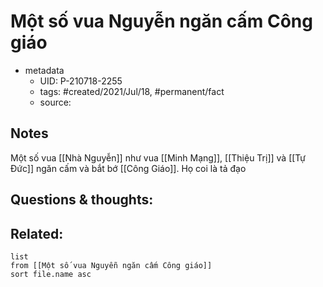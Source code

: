 # Một số vua Nguyễn ngăn cấm Công giáo

- metadata
	- UID: P-210718-2255
	- tags: #created/2021/Jul/18, #permanent/fact 
	- source: 

## Notes
Một số vua [[Nhà Nguyễn]] như vua [[Minh Mạng]], [[Thiệu Trị]] và [[Tự Đức]] ngăn cấm và bắt bớ [[Công Giáo]]. Họ coi là tả đạo

## Questions & thoughts:

## Related:
```dataview
list
from [[Một số vua Nguyễn ngăn cấm Công giáo]]
sort file.name asc
```
